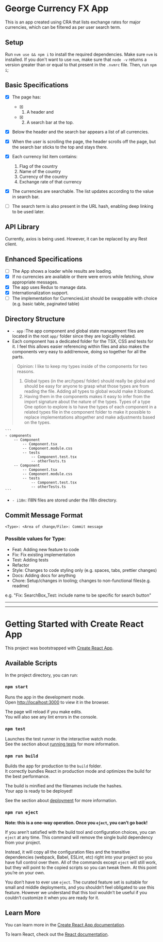 # George Currency FX App

This is an app created using CRA that lists exchange rates for major currencies, which can be filtered as per user search term.

## Setup

Run `nvm use && npm i` to install the required dependencies. Make sure `nvm` is installed.
If you don't want to use `nvm`, make sure that `node -v` returns a version greater than or equal to that present in the `.nvmrc` file. Then, run `npm i`;

## Basic Specifications

-   [x] The page has:
    -   [x] 1. A header and
    -   [x] 2. A search bar at the top.
-   [x] Below the header and the search bar appears a list of all currencies.
-   [x] When the user is scrolling the page, the header scrolls off the page, but the search bar sticks to the top and stays there.
-   [x] Each currency list item contains:

    1. Flag of the country
    1. Name of the country
    1. Currency of the country
    1. Exchange rate of that currency

-   [x] The currencies are searchable. The list updates according to the value in search bar.
-   [ ] The search term is also present in the URL hash, enabling deep linking to be used later.

## API Library

Currently, axios is being used. However, it can be replaced by any Rest client.

## Enhanced Specifications

-   [ ] The App shows a loader while results are loading.
-   [x] If no currencies are available or there were errors while fetching, show appropriate messages.
-   [x] The app uses Redux to manage data.
-   [x] Internationalization support.
-   [ ] The implementation for CurrenciesList should be swappable with choice (e.g. basic table, paginated table)

## Directory Structure

-   `- app` :The app component and global state management files are located in the root `app/` folder since they are logicallly related.
-   Each component has a dedicated folder for the TSX, CSS and tests for it. I feel this allows easier referencing within files and also makes the components very easy to add/remove, doing so together for all the parts.

> Opinion: I like to keep my types inside of the components for two reasons.
>
> 1. Global types (in the arc/types/ folder) should really be global and should be easy for anyone to grasp what those types are from reading the file. Adding all types to global would make it bloated.
> 1. Having them in the components makes it easy to infer from the import signature about the nature of the types. Types of a type
>    One option to explore is to have the types of each component in a related types file in the component folder to make it possible to replace implementations altogether and make adjustments based on the types.

    ```
    - components
        -- Component
            -- Component.tsx
            -- Component.module.css
            -- tests
                -- Component.test.tsx
                -- otherTests.ts
        -- Component
            -- Component.tsx
            -- Component.module.css
            -- tests
                -- Component.test.tsx
                -- otherTests.ts
    ```

-   `- i18n`: I18N files are stored under the i18n directory.

## Commit Message Format

`<Type>: <Area of change/File>: Commit message`

### Possible values for Type:

-   Feat: Adding new feature to code
-   Fix: Fix existing implementation
-   Test: Adding tests
-   Refactor
-   Style: Changes to code styling only (e.g. spaces, tabs, prettier changes)
-   Docs: Adding docs for anything
-   Chore: Setup/changes in tooling; changes to non-functional files(e.g. readme)

e.g. "Fix: SearchBox_Test: include name to be specific for search button"

---

---

# Getting Started with Create React App

This project was bootstrapped with [Create React App](https://github.com/facebook/create-react-app).

## Available Scripts

In the project directory, you can run:

### `npm start`

Runs the app in the development mode.\
Open [http://localhost:3000](http://localhost:3000) to view it in the browser.

The page will reload if you make edits.\
You will also see any lint errors in the console.

### `npm test`

Launches the test runner in the interactive watch mode.\
See the section about [running tests](https://facebook.github.io/create-react-app/docs/running-tests) for more information.

### `npm run build`

Builds the app for production to the `build` folder.\
It correctly bundles React in production mode and optimizes the build for the best performance.

The build is minified and the filenames include the hashes.\
Your app is ready to be deployed!

See the section about [deployment](https://facebook.github.io/create-react-app/docs/deployment) for more information.

### `npm run eject`

**Note: this is a one-way operation. Once you `eject`, you can’t go back!**

If you aren’t satisfied with the build tool and configuration choices, you can `eject` at any time. This command will remove the single build dependency from your project.

Instead, it will copy all the configuration files and the transitive dependencies (webpack, Babel, ESLint, etc) right into your project so you have full control over them. All of the commands except `eject` will still work, but they will point to the copied scripts so you can tweak them. At this point you’re on your own.

You don’t have to ever use `eject`. The curated feature set is suitable for small and middle deployments, and you shouldn’t feel obligated to use this feature. However we understand that this tool wouldn’t be useful if you couldn’t customize it when you are ready for it.

## Learn More

You can learn more in the [Create React App documentation](https://facebook.github.io/create-react-app/docs/getting-started).

To learn React, check out the [React documentation](https://reactjs.org/).
